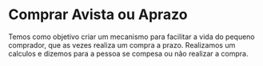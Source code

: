 Comprar Avista ou Aprazo
=====================


Temos como objetivo criar um mecanismo para facilitar a vida do pequeno comprador, que as vezes realiza um compra
a prazo.
Realizamos um calculos e dizemos para a pessoa se compesa ou não realizar a compra.